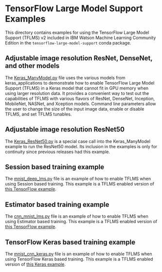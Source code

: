 # TensorFlow Large Model Support Examples

This directory contains examples for using the TensorFlow
Large Model Support (TFLMS) v2 included in IBM Watson Machine Learning
Community Edition in the
`tensorflow-large-model-support` conda package.

## Adjustable image resolution ResNet, DenseNet, and other models
The [Keras_ManyModel.py](Keras_ManyModel.py) file uses the various models from
keras_applications to demonstrate how to enable TensorFlow Large Model
Support (TFLMS) in a Keras model that cannot fit in GPU memory when
using larger resolution data. It provides a convenient way to test out the
capabilities of TFLMS with various flavors of ResNet, DenseNet, Inception,
MobileNet, NASNet, and Xception models.  Command line parameters allow
the user to change the size of the input image data, enable or disable
TFLMS, and set TFLMS tunables.

## Adjustable image resolution ResNet50
The [Keras_ResNet50.py](Keras_ResNet50.py) is a special case call into the
Keras_ManyModel example to run the ResNet50 model. Its inclusion in the
examples is only for continuity since previous releases had this example.

## Session based training example
The [mnist_deep_lms.py](mnist_deep_lms.py) file is an example of how to
enable TFLMS when using Session based training. This example is
a TFLMS enabled version of [this TensorFlow example](https://github.com/tensorflow/tensorflow/blob/v1.12.0/tensorflow/examples/tutorials/mnist/mnist_deep.py).

## Estimator based training example
The [cnn_mnist_lms.py](cnn_mnist_lms.py) file is an example of how to
enable TFLMS when using Estimator based training. This example is
a TFLMS enabled version of [this TensorFlow example](https://github.com/tensorflow/tensorflow/blob/v1.13.1/tensorflow/examples/tutorials/layers/cnn_mnist.py).

## TensorFlow Keras based training example
The [mnist_cnn_keras.py](mnist_cnn_keras.py) file is an example of how to
enable TFLMS when using TensorFlow Keras based training. This example is a
TFLMS enabled version of [this Keras example](https://github.com/keras-team/keras/blob/2.2.4/examples/mnist_cnn.py).
